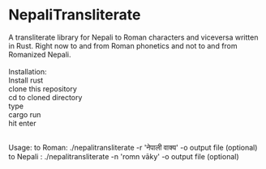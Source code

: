 # NepaliTransliterate
A transliterate library for Nepali to Roman characters and viceversa written in Rust.
Right now to and from Roman phonetics and not to and from Romanized Nepali.<br>
<br>
Installation:<br>
Install rust <br>
clone this repository<br>
cd to cloned directory <br>
type<br>
cargo run <br>
hit enter<br>
<br>

Usage:
to Roman: ./nepalitransliterate -r 'नेपाली वाक्य' -o output file (optional)<br>
to Nepali : ./nepalitransliterate -n 'romn vāky' -o output file (optional)
